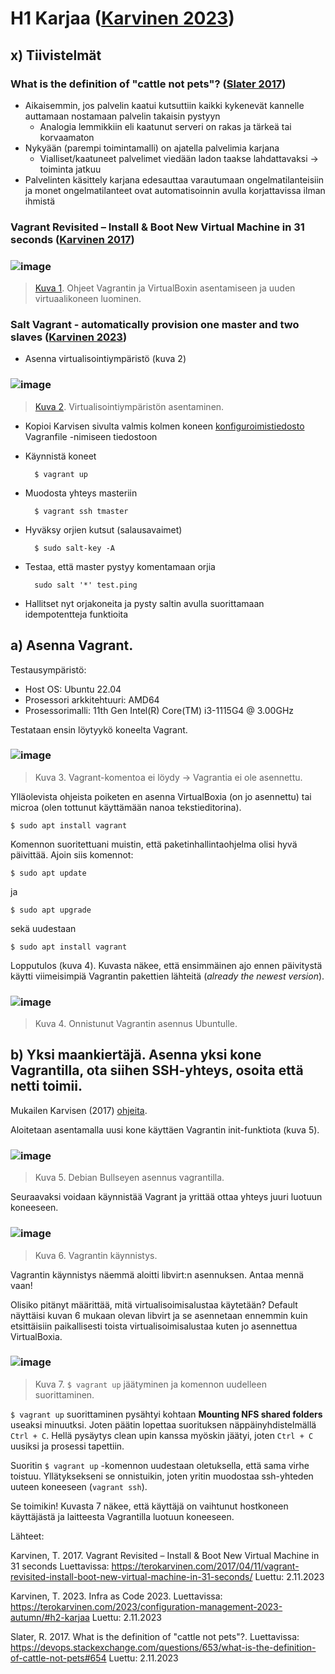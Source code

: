 # H1 Karjaa ([Karvinen 2023](https://terokarvinen.com/2023/configuration-management-2023-autumn/#h2-karjaa))

## x) Tiivistelmät

### What is the definition of "cattle not pets"? ([Slater 2017](https://devops.stackexchange.com/questions/653/what-is-the-definition-of-cattle-not-pets#654))

- Aikaisemmin, jos palvelin kaatui kutsuttiin kaikki kykenevät kannelle auttamaan nostamaan palvelin takaisin pystyyn
  - Analogia lemmikkiin eli kaatunut serveri on rakas ja tärkeä tai korvaamaton
- Nykyään (parempi toimintamalli) on ajatella palvelimia karjana
  - Vialliset/kaatuneet palvelimet viedään ladon taakse lahdattavaksi -> toiminta jatkuu
- Palvelinten käsittely karjana edesauttaa varautumaan ongelmatilanteisiin ja monet ongelmatilanteet ovat automatisoinnin avulla korjattavissa ilman ihmistä

### Vagrant Revisited – Install & Boot New Virtual Machine in 31 seconds ([Karvinen 2017](https://terokarvinen.com/2017/04/11/vagrant-revisited-install-boot-new-virtual-machine-in-31-seconds/))

### ![image](https://github.com/RenneJ/hh-palvelinten-hallinta/assets/97522117/de54506d-6d02-4704-a243-23ba83df8f10)

> [Kuva 1](https://terokarvinen.com/2017/04/11/vagrant-revisited-install-boot-new-virtual-machine-in-31-seconds/). Ohjeet Vagrantin ja VirtualBoxin asentamiseen ja uuden virtuaalikoneen luominen.

### Salt Vagrant - automatically provision one master and two slaves ([Karvinen 2023](https://terokarvinen.com/2023/salt-vagrant/))

- Asenna virtualisointiympäristö (kuva 2)

### ![image](https://github.com/RenneJ/hh-palvelinten-hallinta/assets/97522117/475d2861-d325-47f8-b1a4-c9f76732e409)
> [Kuva 2](https://terokarvinen.com/2023/salt-vagrant/). Virtualisointiympäristön asentaminen.

- Kopioi Karvisen sivulta valmis kolmen koneen [konfiguroimistiedosto](https://terokarvinen.com/2023/salt-vagrant/#ready-made-vagrantfile-for-three-computers) Vagranfile -nimiseen tiedostoon
- Käynnistä koneet

		$ vagrant up

- Muodosta yhteys masteriin

		$ vagrant ssh tmaster

- Hyväksy orjien kutsut (salausavaimet)

  		$ sudo salt-key -A

- Testaa, että master pystyy komentamaan orjia

		sudo salt '*' test.ping

- Hallitset nyt orjakoneita ja pysty saltin avulla suorittamaan idempotentteja funktioita

## a) Asenna Vagrant.

Testausympäristö:

- Host OS: Ubuntu 22.04
- Prosessori arkkitehtuuri: AMD64
- Prosessorimalli: 11th Gen Intel(R) Core(TM) i3-1115G4 @ 3.00GHz

Testataan ensin löytyykö koneelta Vagrant.

### ![image](https://github.com/RenneJ/hh-palvelinten-hallinta/assets/97522117/9b9df10f-1c29-48c9-9d17-dcadfbf807ce)

> Kuva 3. Vagrant-komentoa ei löydy -> Vagrantia ei ole asennettu.

Ylläolevista ohjeista poiketen en asenna VirtualBoxia (on jo asennettu) tai microa (olen tottunut käyttämään nanoa tekstieditorina).

	$ sudo apt install vagrant

Komennon suoritettuani muistin, että paketinhallintaohjelma olisi hyvä päivittää. Ajoin siis komennot:

	$ sudo apt update
ja

  	$ sudo apt upgrade
    
sekä uudestaan
		
	$ sudo apt install vagrant

Lopputulos (kuva 4). Kuvasta näkee, että ensimmäinen ajo ennen päivitystä käytti viimeisimpiä Vagrantin pakettien lähteitä (*already the newest version*).

### ![image](https://github.com/RenneJ/hh-palvelinten-hallinta/assets/97522117/7c55832d-afae-4757-a23a-7303581311d2)

> Kuva 4. Onnistunut Vagrantin asennus Ubuntulle.

## b) Yksi maankiertäjä. Asenna yksi kone Vagrantilla, ota siihen SSH-yhteys, osoita että netti toimii.

Mukailen Karvisen (2017) [ohjeita](https://terokarvinen.com/2017/04/11/vagrant-revisited-install-boot-new-virtual-machine-in-31-seconds/).

Aloitetaan asentamalla uusi kone käyttäen Vagrantin init-funktiota (kuva 5).

### ![image](https://github.com/RenneJ/hh-palvelinten-hallinta/assets/97522117/f811b826-a50f-47ea-b090-b2bf5775e551)

> Kuva 5. Debian Bullseyen asennus vagrantilla.

Seuraavaksi voidaan käynnistää Vagrant ja yrittää ottaa yhteys juuri luotuun koneeseen.

### ![image](https://github.com/RenneJ/hh-palvelinten-hallinta/assets/97522117/d4627582-9905-48da-9e6e-75d7a85eec72)

> Kuva 6. Vagrantin käynnistys.

Vagrantin käynnistys näemmä aloitti libvirt:n asennuksen. Antaa mennä vaan!

Olisiko pitänyt määrittää, mitä virtualisoimisalustaa käytetään? Default näyttäisi kuvan 6 mukaan olevan libvirt ja se asennetaan ennemmin kuin etsittäisiin paikallisesti toista virtualisoimisalustaa kuten jo asennettua VirtualBoxia.

### ![image](https://github.com/RenneJ/hh-palvelinten-hallinta/assets/97522117/82d57a84-5134-41d3-a9e9-7075ab1cbd1d)

> Kuva 7. `$ vagrant up` jäätyminen ja komennon uudelleen suorittaminen.

`$ vagrant up` suorittaminen pysähtyi kohtaan **Mounting NFS shared folders** useaksi minuutksi. Joten päätin lopettaa suorituksen näppäinyhdistelmällä `Ctrl + C`. Hellä pysäytys clean upin kanssa myöskin jäätyi, joten `Ctrl + C` uusiksi ja prosessi tapettiin.

Suoritin `$ vagrant up` -komennon uudestaan oletuksella, että sama virhe toistuu. Yllätyksekseni se onnistuikin, joten yritin muodostaa ssh-yhteden uuteen koneeseen (`vagrant ssh`).

Se toimikin! Kuvasta 7 näkee, että käyttäjä on vaihtunut hostkoneen käyttäjästä ja laitteesta Vagrantilla luotuun koneeseen.

Lähteet:

Karvinen, T. 2017. Vagrant Revisited – Install & Boot New Virtual Machine in 31 seconds Luettavissa: https://terokarvinen.com/2017/04/11/vagrant-revisited-install-boot-new-virtual-machine-in-31-seconds/ Luettu: 2.11.2023

Karvinen, T. 2023. Infra as Code 2023. Luettavissa: https://terokarvinen.com/2023/configuration-management-2023-autumn/#h2-karjaa Luettu: 2.11.2023

Slater, R. 2017. What is the definition of "cattle not pets"?. Luettavissa: https://devops.stackexchange.com/questions/653/what-is-the-definition-of-cattle-not-pets#654 Luettu: 2.11.2023
